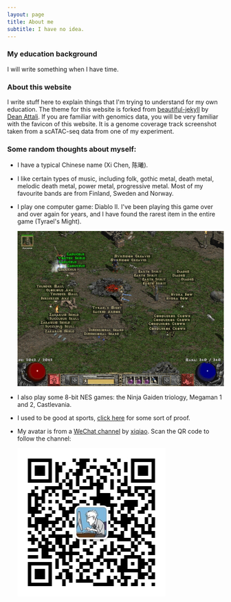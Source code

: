 ```yaml
---
layout: page
title: About me
subtitle: I have no idea.
---
```


### My education background

I will write something when I have time.

### About this website

I write stuff here to explain things that I'm trying to understand for my own education. The theme for this website is forked from [beautiful-jekyll](https://github.com/daattali/beautiful-jekyll) by [Dean Attali](https://deanattali.com/). If you are familiar with genomics data, you will be very familiar with the favicon of this website. It is a genome coverage track screenshot taken from a scATAC-seq data from one of my experiment.

### Some random thoughts about myself:

- I have a typical Chinese name (Xi Chen, 陈曦).  

- I like certain types of music, including folk, gothic metal, death metal, melodic death metal, power metal, progressive metal. Most of my favourite bands are from Finland, Sweden and Norway.  

- I play one computer game: Diablo II. I've been playing this game over and over again for years, and I have found the rarest item in the entire game (Tyrael's Might).  
  
  ![](/img/tyrael's_might.jpg)
  
- I also play some 8-bit NES games: the Ninja Gaiden triology, Megaman 1 and 2, Castlevania.  

- I used to be good at sports, [click here](https://flic.kr/s/aHskDDW8Y1) for some sort of proof.

- My avatar is from a [WeChat channel](http://blog.xiqiao.info/category/programmers) by [xiqiao](http://blog.xiqiao.info/about). Scan the QR code to follow the channel:  
  
  ![](/img/qrcode_for_gh_3a770c0bc91e_344.jpg)
